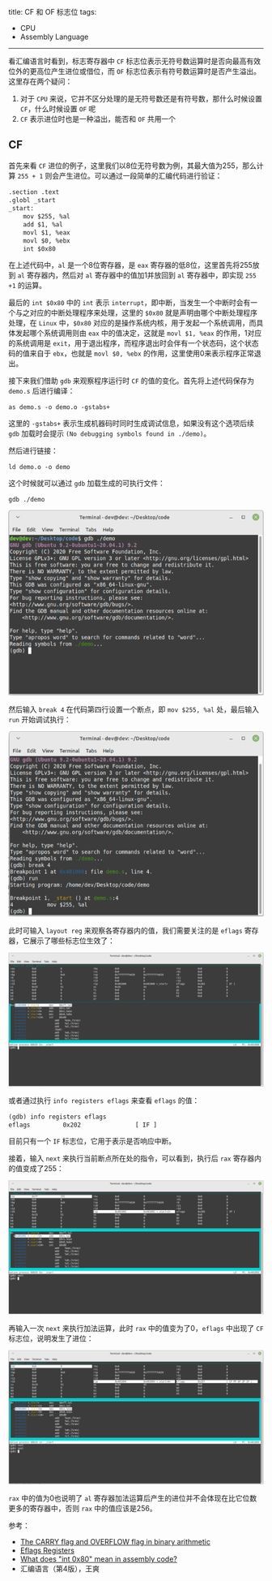 title: CF 和 OF 标志位
tags:
- CPU
- Assembly Language
---

看汇编语言时看到，标志寄存器中 `CF` 标志位表示无符号数运算时是否向最高有效位外的更高位产生进位或借位，而 `OF` 标志位表示有符号数运算时是否产生溢出。这里存在两个疑问：

1. 对于 `CPU` 来说，它并不区分处理的是无符号数还是有符号数，那什么时候设置 `CF`，什么时候设置 `OF` 呢
2. `CF` 表示进位时也是一种溢出，能否和 `OF` 共用一个

## CF
首先来看 `CF` 进位的例子，这里我们以8位无符号数为例，其最大值为255，那么计算 `255 + 1` 则会产生进位。可以通过一段简单的汇编代码进行验证：

```
.section .text
.globl _start
_start:
    mov $255, %al
    add $1, %al
    movl $1, %eax
    movl $0, %ebx
    int $0x80
```

在上述代码中，`al` 是一个8位寄存器，是 `eax` 寄存器的低8位，这里首先将255放到 `al` 寄存器内，然后对 `al` 寄存器中的值加1并放回到 `al` 寄存器中，即实现 `255 +1` 的运算。

最后的 `int $0x80` 中的 `int` 表示 `interrupt`，即中断，当发生一个中断时会有一个与之对应的中断处理程序来处理，这里的 `$0x80` 就是声明由哪个中断处理程序处理，在 `Linux` 中，`$0x80` 对应的是操作系统内核，用于发起一个系统调用，而具体发起哪个系统调用则由 `eax` 中的值决定，这就是 `movl $1, %eax` 的作用，1对应的系统调用是 `exit`，用于退出程序，而程序退出时会伴有一个状态码，这个状态码的值来自于 `ebx`，也就是 `movl $0, %ebx` 的作用，这里使用0来表示程序正常退出。

接下来我们借助 `gdb` 来观察程序运行时 `CF` 的值的变化。首先将上述代码保存为 `demo.s` 后进行编译：

```
as demo.s -o demo.o -gstabs+
```

这里的 `-gstabs+` 表示生成机器码时同时生成调试信息，如果没有这个选项后续 `gdb` 加载时会提示 `(No debugging symbols found in ./demo)`。

然后进行链接：

```
ld demo.o -o demo
```

这个时候就可以通过 `gdb` 加载生成的可执行文件：

```
gdb ./demo
```

![alt](/images/cf-of-1.png)

然后输入 `break 4` 在代码第四行设置一个断点，即 `mov $255, %al` 处，最后输入 `run` 开始调试执行：

![alt](/images/cf-of-2.png)

此时可输入 `layout reg` 来观察各寄存器内的值，我们需要关注的是 `eflags` 寄存器，它展示了哪些标志位生效了：

![alt](/images/cf-of-3.png)

或者通过执行 `info registers eflags` 来查看 `eflags` 的值：

```
(gdb) info registers eflags
eflags         0x202               [ IF ]
```

目前只有一个 `IF` 标志位，它用于表示是否响应中断。

接着，输入 `next` 来执行当前断点所在处的指令，可以看到，执行后 `rax` 寄存器内的值变成了255：

![alt](/images/cf-of-4.png)

再输入一次 `next` 来执行加法运算，此时 `rax` 中的值变为了0，`eflags` 中出现了 `CF` 标志位，说明发生了进位：

![alt](/images/cf-of-5.png)

`rax` 中的值为0也说明了 `al` 寄存器加法运算后产生的进位并不会体现在比它位数更多的寄存器中，否则 `rax` 中的值应该是256。

参考：

* [The CARRY flag and OVERFLOW flag in binary arithmetic](http://teaching.idallen.com/dat2343/10f/notes/040_overflow.txt)
* [Eflags Registers](https://niranjanmr.wordpress.com/2016/01/20/eflags-registers/)
* [What does "int 0x80" mean in assembly code?](https://stackoverflow.com/questions/1817577/what-does-int-0x80-mean-in-assembly-code)
* 汇编语言（第4版），王爽
